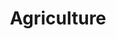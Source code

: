---
title: Agriculture
longTitle: 'Agriculture'
tags:
- gccommon
broaderTerm:
- "[[Viticulture Aquaculture Horticulture]]"
french:
- "[[Agriculture]]"
relatedTerm:
- "[[Agricultural workers Agricultural fairs Crops Agri]]"
use:
- "[[Farming]]"
---